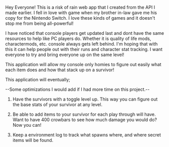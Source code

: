 Hey Everyone! This is a risk of rain web app that I created from the API I made earlier. I fell in love with game when my brother in-law gave me his copy for the Nintendo Switch. I love these kinds of games and it doesn't stop me from being all-powerful! 

I have noticed that console players get updated last and dont have the same resources to help like PC players do. Whether it is quality of life mods, charactermods, etc. console always gets left behind. I'm hoping that with this it can help people out with their runs and character stat tracking. I want everyone to try and bring everyone up on the same level!

This application will allow my console only homies to figure out easily what each item does and how that stack up on a survivor!


This application will eventually;

--Some optimizations I would add if I had more time on this project.--

1. Have the survivors with a toggle level up. This way you can figure out the base stats of your survivor at any level.

2. Be able to add items to your survivor for each play through will have. Want to have 400 crowbars to see how much damage you would do? Now you can!

3. Keep a environment log to track what spawns where, and where secret items will be found.

